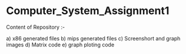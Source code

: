 # Computer_System_Assignment1
Content of Repository :-

a) x86 generated files
b) mips generated files
c) Screenshort and graph images
d) Matrix code
e) graph ploting code
